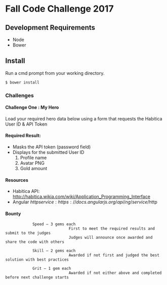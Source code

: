 # Fall Code Challenge 2017

## Development Requirements

- Node
- Bower

## Install

Run a cmd prompt from your working directory.

```sh
$ bower install
```

### Challenges

#### Challenge One : My Hero

Load your required hero data below using a form that requests the Habitica User ID & API Token


#### Required Result: 
- Masks the API token (password field)
- Displays for the submitted User ID
    1.  Profile name
    2.  Avatar PNG
    3.  Gold amount


#### Resources
- Habitica API: http://habitica.wikia.com/wiki/Application_Programming_Interface 
- Angular $http service: https://docs.angularjs.org/api/ng/service/$http


#### Bounty
                Speed – 3 gems each
                                First to meet the required results and submit to the judges
                                Judges will announce once awarded and share the code with others

                Skill – 2 gems each
                                Awarded if not first and judged the best solution with best practices

                Grit – 1 gem each
                                Awarded if not either above and completed before next challenge starts
